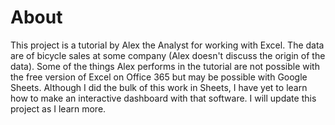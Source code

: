 # About

This project is a tutorial by Alex the Analyst for working with Excel. The data are of bicycle sales at some company (Alex doesn't discuss the origin of the data). Some of the things Alex performs in the tutorial are not possible with the free version of Excel on Office 365 but may be possible with Google Sheets. Although I did the bulk of this work in Sheets, I have yet to learn how to make an interactive dashboard with that software. I will update this project as I learn more.
